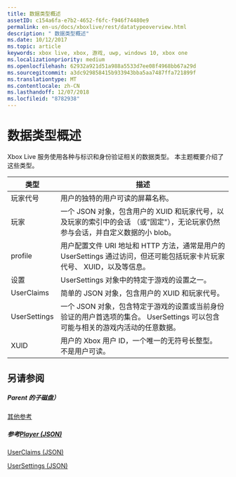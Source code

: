 ```yaml
---
title: 数据类型概述
assetID: c154a6fa-e7b2-4652-f6fc-f946f74480e9
permalink: en-us/docs/xboxlive/rest/datatypeoverview.html
description: " 数据类型概述"
ms.date: 10/12/2017
ms.topic: article
keywords: xbox live, xbox, 游戏, uwp, windows 10, xbox one
ms.localizationpriority: medium
ms.openlocfilehash: 62932a921d51a988a5533d7ee08f4968bb67a29d
ms.sourcegitcommit: a3dc929858415b933943bba5aa7487ffa721899f
ms.translationtype: MT
ms.contentlocale: zh-CN
ms.lasthandoff: 12/07/2018
ms.locfileid: "8782938"
---
```

# <a name="data-type-overview"></a>数据类型概述
 
Xbox Live 服务使用各种与标识和身份验证相关的数据类型。 本主题概要介绍了这些类型。
 
| 类型| 描述| 
| --- | --- | 
| 玩家代号| 用户的独特的用户可读的屏幕名称。| 
| 玩家| 一个 JSON 对象，包含用户的 XUID 和玩家代号，以及玩家的索引中的会话 （或"固定"），无论玩家仍然参与会话，并自定义数据的小 blob。| 
| profile| 用户配置文件 URI 地址和 HTTP 方法，通常是用户的 UserSettings 通过访问，但还可能包括玩家卡片玩家代号、 XUID，以及等信息。| 
| 设置| UserSettings 对象中的特定于游戏的设置之一。| 
| UserClaims| 简单的 JSON 对象，包含用户的 XUID 和玩家代号。| 
| UserSettings| 一个 JSON 对象，包含特定于游戏的设置或当前身份验证的用户首选项的集合。 UserSettings 可以包含可能与相关的游戏内活动的任意数据。| 
| XUID| 用户的 Xbox 用户 ID，一个唯一的无符号长整型。 不是用户可读。| 
 
<a id="ID4E6D"></a>

 
## <a name="see-also"></a>另请参阅
 
<a id="ID4EBE"></a>

 
##### <a name="parent"></a>Parent 的子磁盘）  

[其他参考](atoc-xboxlivews-reference-additional.md)

  
<a id="ID4ENE"></a>

 
##### <a name="reference--player-jsonjsonjson-playermd"></a>参考[Player (JSON)](../json/json-player.md)

 [UserClaims (JSON)](../json/json-userclaims.md)

 [UserSettings (JSON)](../json/json-usersettings.md)

   